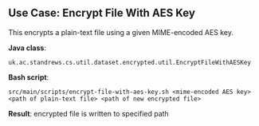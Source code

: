 ## Use Case: Encrypt File With AES Key

This encrypts a plain-text file using a given MIME-encoded AES key.

**Java class**:
 
    uk.ac.standrews.cs.util.dataset.encrypted.util.EncryptFileWithAESKey
 
**Bash script**:
 
    src/main/scripts/encrypt-file-with-aes-key.sh <mime-encoded AES key> <path of plain-text file> <path of new encrypted file>
 
**Result**: encrypted file is written to specified path
